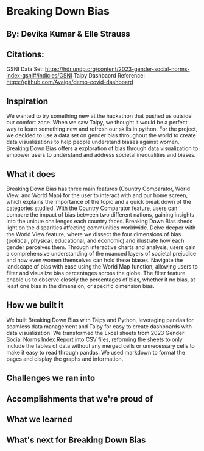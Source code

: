 # Breaking Down Bias
## By: Devika Kumar & Elle Strauss

## Citations: 
GSNI Data Set: https://hdr.undp.org/content/2023-gender-social-norms-index-gsni#/indicies/GSNI
Taipy Dashbaord Reference: https://github.com/Avaiga/demo-covid-dashboard

## Inspiration
We wanted to try something new at the hackathon that pushed us outside our comfort zone. When we saw Taipy, we thought it would be a perfect way to learn something new and refresh our skills in python. For the project, we decided to use a data set on gender bias throughout the world to create data visualizations to help people understand biases against women. Breaking Down Bias offers a exploration of bias through data visualization to empower users to understand and address societal inequalities and biases.

## What it does
Breaking Down Bias has three main features (Country Comparator, World View, and World Map) for the user to interact with and our home screen, which explains the importance of the topic and a quick break down of the categories studied. 
With the Country Comparator feature, users can compare the impact of bias between two different nations, gaining insights into the unique challenges each country faces. Breaking Down Bias sheds light on the disparities affecting communities worldwide.
Delve deeper with the World View feature, where we dissect the four dimensions of bias (political, physical, educational, and economic) and illustrate how each gender perceives them. Through interactive charts and analysis, users gain a comprehensive understanding of the nuanced layers of societal prejudice and how even women themselves can hold these biases.
Navigate the landscape of bias with ease using the World Map function, allowing users to filter and visualize bias percentages across the globe. The filter feature enable us to observe closely the percentages of bias, whether it no bias, at least one bias in the dimension, or specific dimension bias. 

## How we built it
We built Breaking Down Bias with Taipy and Python, leveraging pandas for seamless data management and Taipy for easy to create dashboards with data visualization. We transformed the Excel sheets from 2023 Gender Social Norms Index Report into CSV files, reforming the sheets to only include the tables of data without any merged cells or unnecessary cells to make it easy to read through pandas. We used markdown to format the pages and display the graphs and information.

## Challenges we ran into


## Accomplishments that we're proud of

## What we learned

## What's next for Breaking Down Bias
